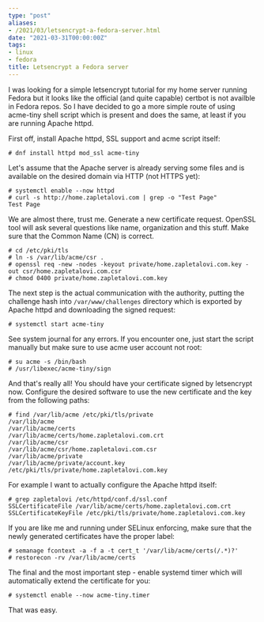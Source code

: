 ```yaml
---
type: "post"
aliases:
- /2021/03/letsencrypt-a-fedora-server.html
date: "2021-03-31T00:00:00Z"
tags:
- linux
- fedora
title: Letsencrypt a Fedora server
---
```


I was looking for a simple letsencrypt tutorial for my home server running
Fedora but it looks like the official (and quite capable) certbot is not
availble in Fedora repos. So I have decided to go a more simple route of using
acme-tiny shell script which is present and does the same, at least if you are
running Apache httpd.

First off, install Apache httpd, SSL support and acme script itself:

    # dnf install httpd mod_ssl acme-tiny

Let's assume that the Apache server is already serving some files and is
available on the desired domain via HTTP (not HTTPS yet):

    # systemctl enable --now httpd
    # curl -s http://home.zapletalovi.com | grep -o "Test Page"
    Test Page

We are almost there, trust me. Generate a new certificate request. OpenSSL tool
will ask several questions like name, organization and this stuff. Make sure
that the Common Name (CN) is correct.

    # cd /etc/pki/tls
    # ln -s /var/lib/acme/csr .
    # openssl req -new -nodes -keyout private/home.zapletalovi.com.key -out csr/home.zapletalovi.com.csr
    # chmod 0400 private/home.zapletalovi.com.key

The next step is the actual communication with the authority, putting the
challenge hash into `/var/www/challenges` directory which is exported by Apache
httpd and downloading the signed request:

    # systemctl start acme-tiny

See system journal for any errors. If you encounter one, just start the script
manually but make sure to use acme user account not root:

    # su acme -s /bin/bash
    # /usr/libexec/acme-tiny/sign

And that's really all! You should have your certificate signed by letsencrypt
now. Configure the desired software to use the new certificate and the key from
the following paths:

    # find /var/lib/acme /etc/pki/tls/private
    /var/lib/acme
    /var/lib/acme/certs
    /var/lib/acme/certs/home.zapletalovi.com.crt
    /var/lib/acme/csr
    /var/lib/acme/csr/home.zapletalovi.com.csr
    /var/lib/acme/private
    /var/lib/acme/private/account.key
    /etc/pki/tls/private/home.zapletalovi.com.key

For example I want to actually configure the Apache httpd itself:

    # grep zapletalovi /etc/httpd/conf.d/ssl.conf
    SSLCertificateFile /var/lib/acme/certs/home.zapletalovi.com.crt
    SSLCertificateKeyFile /etc/pki/tls/private/home.zapletalovi.com.key

If you are like me and running under SELinux enforcing, make sure that the
newly generated certificates have the proper label:

    # semanage fcontext -a -f a -t cert_t '/var/lib/acme/certs(/.*)?'
    # restorecon -rv /var/lib/acme/certs

The final and the most important step - enable systemd timer which will
automatically extend the certificate for you:

    # systemctl enable --now acme-tiny.timer

That was easy.
